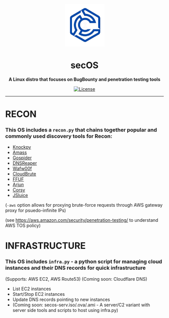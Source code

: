 <div align="center">
  <a>
    <img
      alt="secOS Logo"
      width="125"
      src="./images/transparent_logo.png"
    />
  </a>
  <h1><strong>secOS</strong></h1>
  <p>
    <strong>A Linux distro that focuses on BugBounty and penetration testing tools</strong>
  </p>
  <p>
    <a href="https://github.com/YourUsername/secOS/blob/main/LICENSE">
      <img alt="License" src="https://img.shields.io/github/license/YourUsername/secOS.svg">
    </a>
  </p>
</div>

---
# RECON

### This OS includes a `recon.py` that chains together popular and commonly used discovery tools for Recon:
- [Knockpy](https://github.com/guelfoweb/knock)
- [Amass](https://github.com/owasp-amass/amass)
- [Gospider](https://github.com/jaeles-project/gospider)
- [DNSReaper](https://github.com/punk-security/dnsreaper)
- [Wafw00f](https://github.com/EnableSecurity/wafw00f)
- [CloudBrute](https://github.com/0xsha/CloudBrute)
- [FFUF](https://github.com/ffuf/ffuf)
- [Arjun](https://github.com/s0md3v/Arjun)
- [Corsy](https://github.com/s0md3v/Corsy)
- [JSluice](https://github.com/BishopFox/jsluice)

(`-aws` option allows for proxying brute-force requests through AWS gateway proxy for psuedo-infinite IPs)

(see https://aws.amazon.com/security/penetration-testing/ to understand AWS TOS policy)

# INFRASTRUCTURE

### This OS includes `infra.py` - a python script for managing cloud instances and their DNS records for quick infrastructure

(Supports: AWS EC2, AWS Route53)
(Coming soon: Cloudflare DNS)

- List EC2 instances
- Start/Stop EC2 instances
- Update DNS records pointing to new instances
- (Coming soon: secos-serv.iso/.ova/.ami - A server/C2 variant with server side tools and scripts to host using infra.py)

